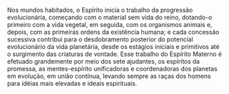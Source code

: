 ﻿Nos mundos habitados, o Espírito inicia o trabalho da progressão evolucionária, começando com o material sem vida do reino, dotando-o primeiro com a vida vegetal, em seguida, com os organismos animais e, depois, com as primeiras ordens da existência humana; e cada concessão sucessiva contribui para o desdobramento posterior do potencial evolucionário da vida planetária, desde os estágios iniciais e primitivos até o surgimento das criaturas de vontade. Esse trabalho do Espírito Materno é efetuado grandemente por meio dos sete ajudantes, os espíritos da promessa, as mentes-espírito unificadoras e coordenadoras dos planetas em evolução, em união contínua, levando sempre as raças dos homens para idéias mais elevadas e ideais espirituais.